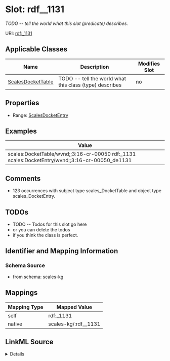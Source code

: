 

# Slot: rdf__1131


_TODO -- tell the world what this slot (predicate) describes._





URI: [rdf:_1131](http://www.w3.org/1999/02/22-rdf-syntax-ns#_1131)



<!-- no inheritance hierarchy -->





## Applicable Classes

| Name | Description | Modifies Slot |
| --- | --- | --- |
| [ScalesDocketTable](../classes/ScalesDocketTable.md) | TODO -- tell the world what this class (type) describes |  no  |







## Properties

* Range: [ScalesDocketEntry](../classes/ScalesDocketEntry.md)






## Examples

| Value |
| --- |
| scales:DocketTable/wvnd;;3:16-cr-00050 rdf:_1131 scales:DocketEntry/wvnd;;3:16-cr-00050_de1131 |

## Comments

* 123 occurrences with subject type scales_DocketTable and object type scales_DocketEntry.

## TODOs

* TODO -- Todos for this slot go here
* or you can delete the todos
* if you think the class is perfect.

## Identifier and Mapping Information







### Schema Source


* from schema: scales-kg




## Mappings

| Mapping Type | Mapped Value |
| ---  | ---  |
| self | rdf:_1131 |
| native | scales-kg/:rdf__1131 |




## LinkML Source

<details>
```yaml
name: rdf__1131
description: TODO -- tell the world what this slot (predicate) describes.
todos:
- TODO -- Todos for this slot go here
- or you can delete the todos
- if you think the class is perfect.
comments:
- 123 occurrences with subject type scales_DocketTable and object type scales_DocketEntry.
examples:
- value: scales:DocketTable/wvnd;;3:16-cr-00050 rdf:_1131 scales:DocketEntry/wvnd;;3:16-cr-00050_de1131
from_schema: scales-kg
rank: 1000
slot_uri: rdf:_1131
alias: rdf__1131
domain_of:
- scales_DocketTable
range: scales_DocketEntry

```
</details>